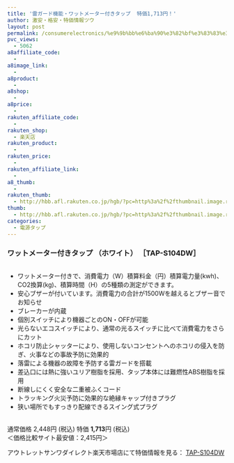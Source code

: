 ```yaml
---
title: '雷ガード機能・ワットメーター付きタップ  特価1,713円！'
author: 激安・格安・特価情報ツウ
layout: post
permalink: /consumerelectronics/%e9%9b%bb%e6%ba%90%e3%82%bf%e3%83%83%e3%83%97/1713.html
pvc_views:
  - 5062
a8affiliate_code:
  - 
a8image_link:
  - 
a8product:
  - 
a8shop:
  - 
a8price:
  - 
rakuten_affiliate_code:
  - 
rakuten_shop:
  - 楽天店
rakuten_product:
  - 
rakuten_price:
  - 
rakuten_affiliate_link:
  - 
a8_thumb:
  - 
rakuten_thumb:
  - http://hbb.afl.rakuten.co.jp/hgb/?pc=http%3a%2f%2fthumbnail.image.rakuten.co.jp%2f%400_mall%2flogitec%2fcabinet%2f2%2fimg60183663.jpg%3f_ex%3d128x128
thumb:
  - http://hbb.afl.rakuten.co.jp/hgb/?pc=http%3a%2f%2fthumbnail.image.rakuten.co.jp%2f%400_mall%2flogitec%2fcabinet%2f2%2fimg60183663.jpg%3f_ex%3d128x128
categories:
  - 電源タップ
---
```

### ワットメーター付きタップ （ホワイト） ［TAP-S104DW］

<div class="img-bg2 img_L">
  <a href="http://hb.afl.rakuten.co.jp/hgc/04be7204.9425c713.04be7205.c902756a/?pc=http%3a%2f%2fitem.rakuten.co.jp%2fsanwaoutlet%2ftap-s104dw%2f%3fscid%3daf_link_img&m=http%3a%2f%2fm.rakuten.co.jp%2fsanwaoutlet%2fi%2f10018806%2f" target="_blank"><img src="http://hbb.afl.rakuten.co.jp/hgb/?pc=http%3a%2f%2fthumbnail.image.rakuten.co.jp%2f%400_mall%2fsanwaoutlet%2fcabinet%2ft%2ftap-s104dw.jpg%3f_ex%3d128x128&m=http%3a%2f%2fthumbnail.image.rakuten.co.jp%2f%400_mall%2fsanwaoutlet%2fcabinet%2ft%2ftap-s104dw.jpg" border="0" title="" alt="" /></a>
</div>

<!--more-->

  * ワットメーター付きで、消費電力（W）積算料金（円）積算電力量(kwh)、CO2換算(kg)、積算時間（H）の5種類の測定ができます。
  * 安心ブザーが付いています。消費電力の合計が1500Wを越えるとブザー音でお知らせ
  * ブレーカーが内蔵
  * 個別スイッチにより機器ごとのON・OFFが可能
  * 光らないエコスイッチにより、通常の光るスイッチに比べて消費電力をさらにカット
  * ホコリ防止シャッターにより、使用しないコンセントへのホコリの侵入を防ぎ、火事などの事故予防に効果的
  * 落雷による機器の故障を予防する雷ガードを搭載
  * 差込口には熱に強いユリア樹脂を採用、タップ本体には難燃性ABS樹脂を採用
  * 断線しにくく安全な二重被ふくコード
  * トラッキング火災予防に効果的な絶縁キャップ付きプラグ
  * 狭い場所でもすっきり配線できるスイング式プラグ

<br clear="all" />通常価格 2,448円 (税込) 特価 <span class="tokka-price"><strong>1,713</strong></span>円 (税込)   
＜価格比較サイト最安値：2,415円＞  
  
アウトレットサンワダイレクト楽天市場店にて特価情報を見る： <a href="http://hb.afl.rakuten.co.jp/hgc/04be7204.9425c713.04be7205.c902756a/?pc=http%3a%2f%2fitem.rakuten.co.jp%2fsanwaoutlet%2ftap-s104dw%2f%3fscid%3daf_link_img&m=http%3a%2f%2fm.rakuten.co.jp%2fsanwaoutlet%2fi%2f10018806%2f" target="_blank"><span class="fs150p">TAP-S104DW</span></a>